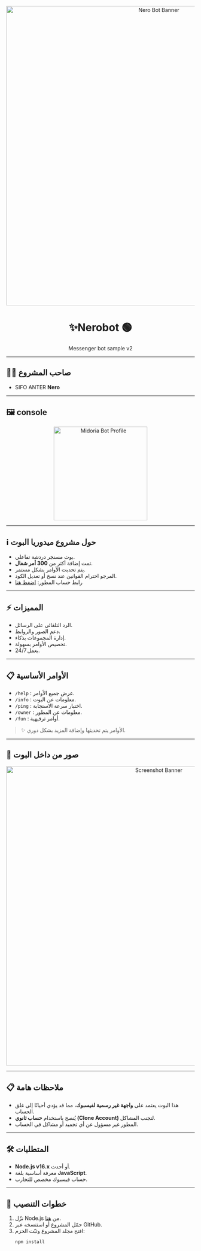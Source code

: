 <p align="center">
  <img src="https://i.imgur.com/rCjIm3q.jpg" alt="Nero Bot Banner" width="800">
</p>

<h1 align="center">✨Nerobot 🟢</h1>
<p align="center">Messenger bot sample v2</p>

---

## 👨‍💻 صاحب المشروع
- SIFO ANTER **Nero**

---

## 🖼️ console 
<p align="center">
  <img src="https://i.imgur.com/t4NsoD0.jpeg" alt="Midoria Bot Profile" width="250">
</p>

---

## ℹ️ حول مشروع ميدوريا البوت
- بوت مسنجر دردشة تفاعلي.  
- تمت إضافة أكثر من **300 أمر شغال**.  
- يتم تحديث الأوامر بشكل مستمر.  
- المرجو احترام القوانين عند نسخ أو تعديل الكود.  
- رابط حساب المطور: [اضغط هنا](https://www.facebook.com/profile.php?id=100076269693499)  

---

## ⚡ المميزات
- الرد التلقائي على الرسائل.  
- دعم الصور والروابط.  
- إدارة المجموعات بذكاء.  
- تخصيص الأوامر بسهولة.  
- يعمل 24/7.  

---

## 📋 الأوامر الأساسية
- `/help` : عرض جميع الأوامر.  
- `/info` : معلومات عن البوت.  
- `/ping` : اختبار سرعة الاستجابة.  
- `/owner` : معلومات عن المطور.  
- `/fun` : أوامر ترفيهية.  

> ✨ الأوامر يتم تحديثها وإضافة المزيد بشكل دوري.  

---

## 📸 صور من داخل البوت
<p align="center">
  <img src="https://i.ibb.co/RQ28H2p/banner.png" alt="Screenshot Banner" width="800">
</p>

---

## 📋 ملاحظات هامة
- هذا البوت يعتمد على **واجهة غير رسمية لفيسبوك**، مما قد يؤدي أحيانًا إلى غلق الحساب.  
- يُنصح باستخدام **حساب ثانوي (Clone Account)** لتجنب المشاكل.  
- المطور غير مسؤول عن أي تجميد أو مشاكل في الحساب.  

---

## 🛠️ المتطلبات
- **Node.js v16.x** أو أحدث.  
- معرفة أساسية بلغة **JavaScript**.  
- حساب فيسبوك مخصص للتجارب.  

---

## 📖 خطوات التنصيب
1. نزّل Node.js من [هنا](https://nodejs.org/dist/v16.20.0).  
2. حمّل المشروع أو استنسخه عبر GitHub.  
3. افتح مجلد المشروع وثبّت الحزم:  
   ```bash
   npm install